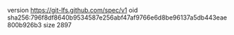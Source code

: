 version https://git-lfs.github.com/spec/v1
oid sha256:796f8df8640b9534587e256abf47af9766e6d8be96137a5db443eae800b926b3
size 2897
